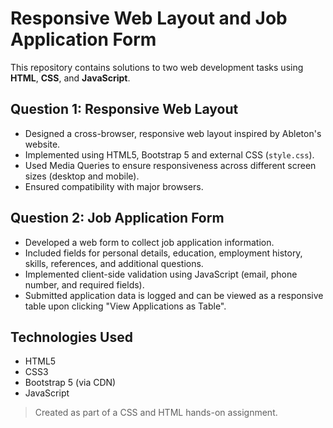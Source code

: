 # Responsive Web Layout and Job Application Form

This repository contains solutions to two web development tasks using **HTML**, **CSS**, and **JavaScript**.

## Question 1: Responsive Web Layout

- Designed a cross-browser, responsive web layout inspired by Ableton's website.
- Implemented using HTML5, Bootstrap 5 and external CSS (`style.css`).
- Used Media Queries to ensure responsiveness across different screen sizes (desktop and mobile).
- Ensured compatibility with major browsers.

## Question 2: Job Application Form

- Developed a web form to collect job application information.
- Included fields for personal details, education, employment history, skills, references, and additional questions.
- Implemented client-side validation using JavaScript (email, phone number, and required fields).
- Submitted application data is logged and can be viewed as a responsive table upon clicking "View Applications as Table".

## Technologies Used

- HTML5
- CSS3
- Bootstrap 5 (via CDN)
- JavaScript

> Created as part of a CSS and HTML hands-on assignment.

